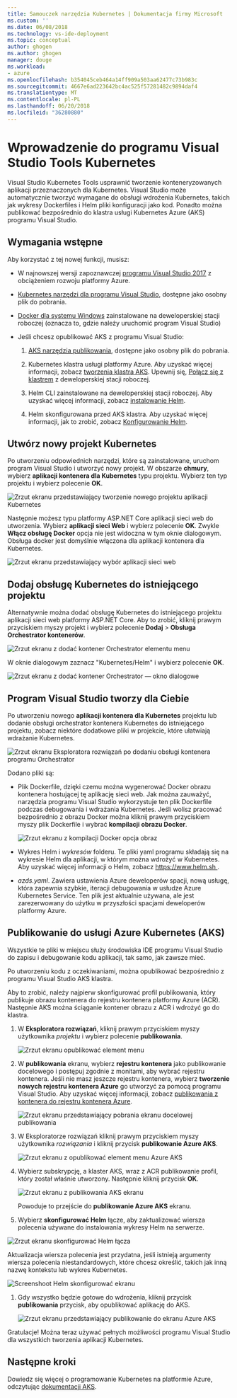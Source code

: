 ```yaml
---
title: Samouczek narzędzia Kubernetes | Dokumentacja firmy Microsoft
ms.custom: ''
ms.date: 06/08/2018
ms.technology: vs-ide-deployment
ms.topic: conceptual
author: ghogen
ms.author: ghogen
manager: douge
ms.workload:
- azure
ms.openlocfilehash: b354045ceb464a14ff909a503aa62477c73b983c
ms.sourcegitcommit: 4667e6ad223642bc4ac525f57281482c9894daf4
ms.translationtype: MT
ms.contentlocale: pl-PL
ms.lasthandoff: 06/20/2018
ms.locfileid: "36280880"
---
```

# <a name="get-started-with-visual-studio-kubernetes-tools"></a>Wprowadzenie do programu Visual Studio Tools Kubernetes

Visual Studio Kubernetes Tools usprawnić tworzenie konteneryzowanych aplikacji przeznaczonych dla Kubernetes. Visual Studio może automatycznie tworzyć wymagane do obsługi wdrożenia Kubernetes, takich jak wykresy Dockerfiles i Helm pliki konfiguracji jako kod. Ponadto można publikować bezpośrednio do klastra usługi Kubernetes Azure (AKS) programu Visual Studio.

## <a name="prerequisites"></a>Wymagania wstępne

Aby korzystać z tej nowej funkcji, musisz:

- W najnowszej wersji zapoznawczej [programu Visual Studio 2017](https://visualstudio.microsoft.com/vs/preview) z obciążeniem rozwoju platformy Azure.

- [Kubernetes narzędzi dla programu Visual Studio](https://aka.ms/get-vsk8stools), dostępne jako osobny plik do pobrania.

- [Docker dla systemu Windows](https://store.docker.com/editions/community/docker-ce-desktop-windows) zainstalowane na deweloperskiej stacji roboczej (oznacza to, gdzie należy uruchomić program Visual Studio)

- Jeśli chcesz opublikować AKS z programu Visual Studio:

    1.  [AKS narzędzia publikowania](https://aka.ms/get-vsk8spublish), dostępne jako osobny plik do pobrania.

    1.  Kubernetes klastra usługi platformy Azure. Aby uzyskać więcej informacji, zobacz [tworzenia klastra AKS](/azure/aks/kubernetes-walkthrough-portal#create-aks-cluster). Upewnij się, [Połącz się z klastrem](/azure/aks/kubernetes-walkthrough#connect-to-the-cluster) z deweloperskiej stacji roboczej.

    1.  Helm CLI zainstalowane na deweloperskiej stacji roboczej. Aby uzyskać więcej informacji, zobacz [instalowanie Helm](https://github.com/kubernetes/helm/blob/master/docs/install.md).

    1.  Helm skonfigurowana przed AKS klastra. Aby uzyskać więcej informacji, jak to zrobić, zobacz [Konfigurowanie Helm](/azure/aks/kubernetes-helm#configure-helm).

## <a name="create-a-new-kubernetes-project"></a>Utwórz nowy projekt Kubernetes

Po utworzeniu odpowiednich narzędzi, które są zainstalowane, uruchom program Visual Studio i utworzyć nowy projekt. W obszarze **chmury**, wybierz **aplikacji kontenera dla Kubernetes** typu projektu. Wybierz ten typ projektu i wybierz polecenie **OK**.

![Zrzut ekranu przedstawiający tworzenie nowego projektu aplikacji Kubernetes](media/k8s-tools-new-k8s-app.png)

Następnie możesz typu platformy ASP.NET Core aplikacji sieci web do utworzenia. Wybierz **aplikacji sieci Web** i wybierz polecenie **OK**. Zwykle **Włącz obsługę Docker** opcja nie jest widoczna w tym oknie dialogowym.  Obsługa docker jest domyślnie włączona dla aplikacji kontenera dla Kubernetes.

![Zrzut ekranu przedstawiający wybór aplikacji sieci web](media/k8s-tools-web-app-selection-screen.png)

## <a name="add-kubernetes-support-to-an-existing-project"></a>Dodaj obsługę Kubernetes do istniejącego projektu

Alternatywnie można dodać obsługę Kubernetes do istniejącego projektu aplikacji sieci web platformy ASP.NET Core. Aby to zrobić, kliknij prawym przyciskiem myszy projekt i wybierz polecenie **Dodaj** > **Obsługa Orchestrator kontenerów**.

![Zrzut ekranu z dodać kontener Orchestrator elementu menu](media/k8s-tools-add-container-orchestrator.png)

W oknie dialogowym zaznacz "Kubernetes/Helm" i wybierz polecenie **OK**.

![Zrzut ekranu z dodać kontener Orchestrator — okno dialogowe](media/k8s-tools-add-container-orchestrator-dialog-box.PNG)

## <a name="what-visual-studio-creates-for-you"></a>Program Visual Studio tworzy dla Ciebie

Po utworzeniu nowego **aplikacji kontenera dla Kubernetes** projektu lub dodanie obsługi orchestrator kontenera Kubernetes do istniejącego projektu, zobacz niektóre dodatkowe pliki w projekcie, które ułatwiają wdrażanie Kubernetes.

![Zrzut ekranu Eksploratora rozwiązań po dodaniu obsługi kontenera programu Orchestrator](media/k8s-tools-solution-explorer.png)

Dodano pliki są:

- Plik Dockerfile, dzięki czemu można wygenerować Docker obrazu kontenera hostującej tę aplikację sieci web. Jak można zauważyć, narzędzia programu Visual Studio wykorzystuje ten plik Dockerfile podczas debugowania i wdrażania Kubernetes. Jeśli wolisz pracować bezpośrednio z obrazu Docker można kliknij prawym przyciskiem myszy plik Dockerfile i wybrać **kompilacji obrazu Docker**.

   ![Zrzut ekranu z kompilacji Docker opcja obraz](media/k8s-tools-build-docker-image.png)

- Wykres Helm i *wykresów* folderu. Te pliki yaml programu składają się na wykresie Helm dla aplikacji, w którym można wdrożyć w Kubernetes. Aby uzyskać więcej informacji o Helm, zobacz [ https://www.helm.sh ](https://www.helm.sh).

- *azds.yaml*. Zawiera ustawienia Azure deweloperów spacji, nową usługę, która zapewnia szybkie, iteracji debugowania w usłudze Azure Kubernetes Service. Ten plik jest aktualnie używana, ale jest zarezerwowany do użytku w przyszłości spacjami deweloperów platformy Azure.

## <a name="publish-to-azure-kubernetes-service-aks"></a>Publikowanie do usługi Azure Kubernetes (AKS)

Wszystkie te pliki w miejscu służy środowiska IDE programu Visual Studio do zapisu i debugowanie kodu aplikacji, tak samo, jak zawsze mieć.

Po utworzeniu kodu z oczekiwaniami, można opublikować bezpośrednio z programu Visual Studio AKS klastra.

Aby to zrobić, należy najpierw skonfigurować profil publikowania, który publikuje obrazu kontenera do rejestru kontenera platformy Azure (ACR). Następnie AKS można ściąganie kontener obrazu z ACR i wdrożyć go do klastra.

1. W **Eksploratora rozwiązań**, kliknij prawym przyciskiem myszy użytkownika *projektu* i wybierz polecenie **publikowania**.

   ![Zrzut ekranu opublikować element menu](media/k8s-tools-publish-project.png)

1. W **publikowania** ekranu, wybierz **rejestru kontenera** jako publikowanie docelowego i postępuj zgodnie z monitami, aby wybrać rejestru kontenera. Jeśli nie masz jeszcze rejestru kontenera, wybierz **tworzenie nowych rejestru kontenera Azure** go utworzyć za pomocą programu Visual Studio. Aby uzyskać więcej informacji, zobacz [publikowania z kontenera do rejestru kontenera Azure](#publish-your-container-to-azure-container-registry).

   ![Zrzut ekranu przedstawiający pobrania ekranu docelowej publikowania](media/k8s-tools-publish-to-acr.png)

1. W Eksploratorze rozwiązań kliknij prawym przyciskiem myszy użytkownika *rozwiązania* i kliknij przycisk **publikowanie Azure AKS**.

   ![Zrzut ekranu z opublikować element menu Azure AKS](media/k8s-tools-publish-solution.png)

1. Wybierz subskrypcję, a klaster AKS, wraz z ACR publikowanie profil, który został właśnie utworzony. Następnie kliknij przycisk **OK**.

   ![Zrzut ekranu z publikowania AKS ekranu](media/k8s-tools-publish-to-aks.png)

   Powoduje to przejście do **publikowanie Azure AKS** ekranu.

1.  Wybierz **skonfigurować Helm** łącze, aby zaktualizować wiersza polecenia używane do instalowania wykresy Helm na serwerze.

   ![Zrzut ekranu skonfigurować Helm łącza](media/k8s-tools-configure-helm.png)

   Aktualizacja wiersza polecenia jest przydatna, jeśli istnieją argumenty wiersza polecenia niestandardowych, które chcesz określić, takich jak inną nazwę kontekstu lub wykres Kubernetes.

   ![Screenshoot Helm skonfigurować ekranu](media/k8s-tools-helm-configure-screen.png)

1. Gdy wszystko będzie gotowe do wdrożenia, kliknij przycisk **publikowania** przycisk, aby opublikować aplikację do AKS.

   ![Zrzut ekranu przedstawiający publikowanie do ekranu Azure AKS](media/k8s-tools-publish-screen.png)

Gratulacje! Można teraz używać pełnych możliwości programu Visual Studio dla wszystkich tworzenia aplikacji Kubernetes.

## <a name="next-steps"></a>Następne kroki

Dowiedz się więcej o programowanie Kubernetes na platformie Azure, odczytując [dokumentacji AKS](/azure/aks).